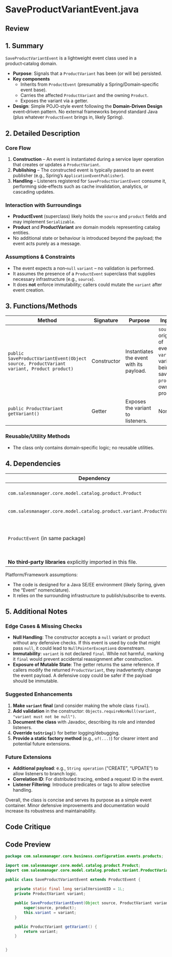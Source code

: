 # SaveProductVariantEvent.java

## Review

## 1. Summary  

`SaveProductVariantEvent` is a lightweight event class used in a product‑catalog domain.  
- **Purpose**: Signals that a `ProductVariant` has been (or will be) persisted.  
- **Key components**  
  - Inherits from `ProductEvent` (presumably a Spring/Domain‑specific event base).  
  - Carries the affected `ProductVariant` and the owning `Product`.  
  - Exposes the variant via a getter.  
- **Design**: Simple POJO‑style event following the **Domain‑Driven Design** event‑driven pattern. No external frameworks beyond standard Java (plus whatever `ProductEvent` brings in, likely Spring).

## 2. Detailed Description  

### Core Flow  
1. **Construction** – An event is instantiated during a service layer operation that creates or updates a `ProductVariant`.  
2. **Publishing** – The constructed event is typically passed to an event publisher (e.g., Spring’s `ApplicationEventPublisher`).  
3. **Handling** – Listeners registered for `SaveProductVariantEvent` consume it, performing side‑effects such as cache invalidation, analytics, or cascading updates.

### Interaction with Surroundings  
- **ProductEvent** (superclass) likely holds the `source` and `product` fields and may implement `Serializable`.  
- **Product** and **ProductVariant** are domain models representing catalog entities.  
- No additional state or behaviour is introduced beyond the payload; the event acts purely as a message.

### Assumptions & Constraints  
- The event expects a non‑`null` `variant` – no validation is performed.  
- It assumes the presence of a `ProductEvent` superclass that supplies necessary infrastructure (e.g., `source`).  
- It does **not** enforce immutability; callers could mutate the `variant` after event creation.

## 3. Functions/Methods  

| Method | Signature | Purpose | Inputs | Outputs | Side‑Effects |
|--------|-----------|---------|--------|---------|--------------|
| `public SaveProductVariantEvent(Object source, ProductVariant variant, Product product)` | Constructor | Instantiates the event with its payload. | `source`: origin of event, `variant`: variant being saved, `product`: owning product | New `SaveProductVariantEvent` instance | None |
| `public ProductVariant getVariant()` | Getter | Exposes the variant to listeners. | None | The stored `ProductVariant` | None |

### Reusable/Utility Methods  
- The class only contains domain‑specific logic; no reusable utilities.

## 4. Dependencies  

| Dependency | Type | Notes |
|------------|------|-------|
| `com.salesmanager.core.model.catalog.product.Product` | Domain model | Plain POJO, not a framework. |
| `com.salesmanager.core.model.catalog.product.variant.ProductVariant` | Domain model | Plain POJO. |
| `ProductEvent` (in same package) | Superclass | Likely implements `Serializable` and provides `source`/`product` fields. |
| **No third‑party libraries** explicitly imported in this file. |

Platform/Framework assumptions:  
- The code is designed for a Java SE/EE environment (likely Spring, given the “Event” nomenclature).  
- It relies on the surrounding infrastructure to publish/subscribe to events.

## 5. Additional Notes  

### Edge Cases & Missing Checks  
- **Null Handling**: The constructor accepts a `null` variant or product without any defensive checks. If this event is used by code that might pass `null`, it could lead to `NullPointerException`s downstream.  
- **Immutability**: `variant` is not declared `final`. While not harmful, marking it `final` would prevent accidental reassignment after construction.  
- **Exposure of Mutable State**: The getter returns the same reference. If callers modify the returned `ProductVariant`, they inadvertently change the event payload. A defensive copy could be safer if the payload should be immutable.

### Suggested Enhancements  
1. **Make `variant` final** (and consider making the whole class `final`).  
2. **Add validation** in the constructor: `Objects.requireNonNull(variant, "variant must not be null")`.  
3. **Document the class** with Javadoc, describing its role and intended listeners.  
4. **Override `toString()`** for better logging/debugging.  
5. **Provide a static factory method** (e.g., `of(...)`) for clearer intent and potential future extensions.

### Future Extensions  
- **Additional payload**: e.g., `String operation` (“CREATE”, “UPDATE”) to allow listeners to branch logic.  
- **Correlation ID**: For distributed tracing, embed a request ID in the event.  
- **Listener Filtering**: Introduce predicates or tags to allow selective handling.

Overall, the class is concise and serves its purpose as a simple event container. Minor defensive improvements and documentation would increase its robustness and maintainability.

## Code Critique



## Code Preview

```java
package com.salesmanager.core.business.configuration.events.products;

import com.salesmanager.core.model.catalog.product.Product;
import com.salesmanager.core.model.catalog.product.variant.ProductVariant;

public class SaveProductVariantEvent extends ProductEvent {
	
	private static final long serialVersionUID = 1L;
	private ProductVariant variant;

	public SaveProductVariantEvent(Object source, ProductVariant variant, Product product) {
		super(source, product);
		this.variant = variant;
	}

	public ProductVariant getVariant() {
		return variant;
	}


}



```

